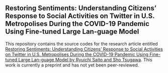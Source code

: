## Restoring Sentiments: Understanding Citizens’ Response to Social Activities on Twitter in U.S. Metropolises During the COVID-19 Pandemic Using Fine-tuned Large Lan-guage Model

This repository contains the source codes for the research article entitled [Restoring Sentiments: Understanding Citizens’ Response to Social Activities on Twitter in U.S. Metropolises During the COVID-19 Pandemic Using Fine-tuned Large Lan-guage Model by Ryuichi Saito and Sho Tsugawa](https://doi.org/10.2196/preprints.63824). This work is currently a preprint and has not yet been peer-reviewed.
